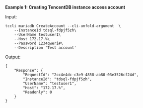 **Example 1: Creating TencentDB instance access account**



Input: 

```
tccli mariadb CreateAccount --cli-unfold-argument  \
    --InstanceId tdsql-fdpjf5zh\
    --UserName testuser1\
    --Host 172.17.%\
    --Password 1234qweri#\
    --Description 'Test account'
```

Output: 
```
{
    "Response": {
        "RequestId": "2cc4e4dc-c3e9-4858-ab80-03e3526cf24d",
        "InstanceId": "tdsql-fdpjf5zh",
        "UserName": "testuser1",
        "Host": "172.17.%",
        "Readonly": 0
    }
}
```

